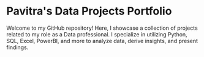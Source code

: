 
# Pavitra's Data Projects Portfolio

Welcome to my GitHub repository! Here, I showcase a collection of projects related to my role as a Data professional. I specialize in utilizing Python, SQL, Excel, PowerBI, and more to analyze data, derive insights, and present findings.

